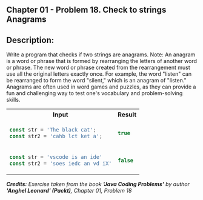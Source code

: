 
## Chapter 01 -  Problem 18. Check to strings Anagrams

## Description:
Write a program that checks if two strings are anagrams.
Note: An anagram is a word or phrase that is formed by rearranging the letters of another word or phrase. The new word or phrase created from the rearrangement must use all the original letters exactly once. For example, the word "listen" can be rearranged to form the word "silent," which is an anagram of "listen." Anagrams are often used in word games and puzzles, as they can provide a fun and challenging way to test one's vocabulary and problem-solving skills.

<table>
  <tr>
    <th> Input </th> <th> Result </th>
  </tr>
  <tr>
    <td>

```javascript
const str = 'The black cat';
const str2 = 'cahb lct ket a';
```
  </td>
<td>

```javascript
true
```
  </td>
  </tr>



<!-- -->
<tr>
<td>


```javascript
const str = 'vscode is an ide'
const str2 = 'soes iedc an vd iX'
```
</td>
<td>

```javascript
false
```
</td>
</tr>
<!-- -->


</table>

_<strong>Credits:</strong> Exercise taken from the book <strong>'Java Coding Problems'</strong> by author <strong>'Anghel Leonard' (Packt)</strong>, Chapter 01, Problem 18_
